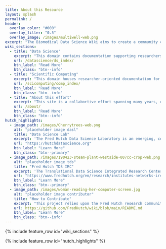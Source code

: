 ```yaml
---
title: About this Resource
layout: splash
permalink: /
header:
  overlay_color: "#000"
  overlay_filter: "0.5"
  overlay_image: /images/multiwell-web.png
excerpt: "The Biomedical Data Science Wiki aims to create a community curated knowledgebase for biomedical data science and research computing including guidance on policies, resources and tools supporting data intensive research by researchers at the Fred Hutch and beyond."
wiki_sections:
  - title: "Data Science"
    excerpt: "This domain contains documentation supporting researchers using biomedical data at Fred Hutch and beyond."
    url: /datascience/ds_index/
    btn_label: "Read More"
    btn_class: "btn--info"
  - title: "Scientific Computing"
    excerpt: "This domain houses researcher-oriented documentation for high performance computing and data management tools supported by Fred Hutch Center Research IT and Scientific Computing."
    url: /scicomputing/comp_index/
    btn_label: "Read More"
    btn_class: "btn--info"
  - title: "About this effort"
    excerpt: "This site is a collabortive effort spanning many years, contributing groups, and individual contributors.  As always, we aim to make data science and computing knowledge and expertise more accessible at Fred Hutch and beyond."
    url: /about/
    btn_label: "Read More"
    btn_class: "btn--info"
hutch_highlights:
  - image_path: /images/Cherrytrees-web.png
    alt: "placeholder image dasl"
    title: "Data Science Lab"
    excerpt: 'The Fred Hutch Data Science Laboratory is an emerging, collaborative effort at the Fred Hutch which provides a variety of training, community and consulting support for data science related topics.'
    url: "https://hutchdatascience.org"
    btn_label: "Learn More"
    btn_class: "btn--primary"
  - image_path: /images/190423-steam-plant-westside-007cc-crop-web.png
    alt: "placeholder image tds"
    title: "Fred Hutch TDS IRC"
    excerpt: 'The Translational Data Science Integrated Research Center, established in 2018, facilitates collaboration between Fred Hutch researchers, data scientists and technology partners such as Amazon and Microsoft, with the goal of ensuring that our investigators can benefit from the latest data science techniques in their quest for new discoveries.'
    url: "https://www.fredhutch.org/en/research/institutes-networks-ircs/translational-data-science-integrated-research-center.html"
    btn_label: "Learn More"
    btn_class: "btn--primary"
  - image_path: /images/woman-reading-her-computer-screen.jpg
    alt: "placeholder image contributor"
    title: "How to Contribute"
    excerpt: "This project relies upon the Fred Hutch research community itself to improve, review, expand and evolve over time. The content spans a wide range of research realms and thus we welcome contributions from a similarly wide range of researchers and staff. Find more information on how to contribute here."      
    url: https://github.com/FredHutch/wiki/blob/main/README.md
    btn_label: "Learn More"
    btn_class: "btn--info"
---
```



{% include feature_row id="wiki_sections" %}


{% include feature_row id="hutch_highlights" %}


